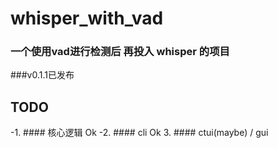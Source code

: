 # whisper_with_vad
### 一个使用vad进行检测后 再投入 whisper 的项目
###v0.1.1已发布
## TODO
-1. #### 核心逻辑 Ok
-2. #### cli Ok
3. #### ctui(maybe) / gui
